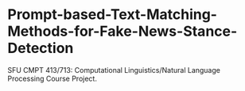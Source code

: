 # Prompt-based-Text-Matching-Methods-for-Fake-News-Stance-Detection
SFU CMPT 413/713: Computational Linguistics/Natural Language Processing Course Project.
